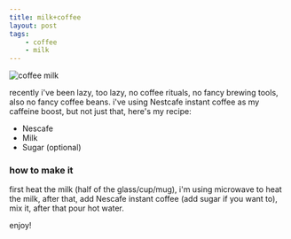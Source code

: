 ```yaml
---
title: milk+coffee
layout: post
tags:
    - coffee
    - milk
---
```


![coffee milk](https://images.unsplash.com/photo-1452882033718-1caccfcfe77f?ixlib=rb-0.3.5&q=80&fm=jpg&crop=entropy&s=ea55f950e65da5c0e5dfdd4a49424404)

recently i've been lazy, too lazy, no coffee rituals, no fancy brewing tools, also no fancy coffee beans.
i've using Nestcafe instant coffee as my caffeine boost, but not just that, here's my recipe:

* Nescafe
* Milk
* Sugar (optional)

### how to make it

first heat the milk (half of the glass/cup/mug), i'm using microwave to heat the milk, after that, add Nescafe instant coffee (add sugar if you want to), mix it, after that pour hot water.

enjoy!

